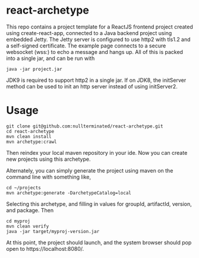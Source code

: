 # react-archetype

This repo contains a project template for a ReactJS frontend project created using create-react-app, connected to a Java backend project using embedded Jetty. The Jetty server is configured to use http2 with tls1.2 and a self-signed certificate. The example page connects to a secure websocket (wss:) to echo a message and hangs up. All of this is packed into a single jar, and can be run with

`java -jar project.jar`

JDK9 is required to support http2 in a single jar. If on JDK8, the initServer method can be used to init an http server instead of using initServer2.

# Usage
```
git clone git@github.com:nullterminated/react-archetype.git
cd react-archetype
mvn clean install
mvn archetype:crawl
```
Then reindex your local maven repository in your ide. Now you can create new projects using this archetype.

Alternately, you can simply generate the project using maven on the command line with something like,

```
cd ~/projects
mvn archetype:generate -DarchetypeCatalog=local
```

Selecting this archetype, and filling in values for groupId, artifactId, version, and package. Then

```
cd myproj
mvn clean verify
java -jar target/myproj-version.jar
```

At this point, the project should launch, and the system browser should pop open to https://localhost:8080/.
